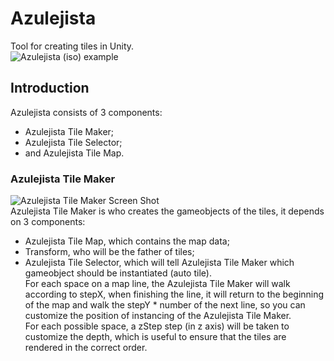 # Azulejista
Tool for creating tiles in Unity.  
![Azulejista (iso) example](https://i.imgur.com/0LVpAdc.png)

## Introduction
Azulejista consists of 3 components:  
* Azulejista Tile Maker;
* Azulejista Tile Selector;
* and Azulejista Tile Map.

### Azulejista Tile Maker
![Azulejista Tile Maker Screen Shot](https://i.imgur.com/mJhWxvn.png)  
Azulejista Tile Maker is who creates the gameobjects of the tiles, it depends on 3 components:  
* Azulejista Tile Map, which contains the map data;
* Transform, who will be the father of tiles;
* Azulejista Tile Selector, which will tell Azulejista Tile Maker which gameobject should be instantiated (auto tile).  
For each space on a map line, the Azulejista Tile Maker will walk according to stepX, when finishing the line, it will return to the beginning of the map and walk the stepY * number of the next line, so you can customize the position of instancing of the Azulejista Tile Maker.  
For each possible space, a zStep step (in z axis) will be taken to customize the depth, which is useful to ensure that the tiles are rendered in the correct order.  

